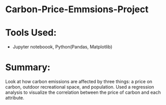 # Carbon-Price-Emmsions-Project

# Tools Used:
- Jupyter noteboook, Python(Pandas, Matplotlib)

# Summary:
Look at how carbon emissions are affected by three things: a price on carbon, outdoor recreational space, and population. Used a regression analysis to visualize the correlation between the price of carbon and each attribute.
